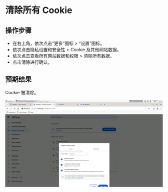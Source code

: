 # 清除所有 Cookie

## 操作步骤

- 在右上角，依次点击“更多”图标 > “设置”图标。
-  依次点击隐私设置和安全性 > Cookie 及其他网站数据。
- 依次点击查看所有网站数据和权限 > 清除所有数据。
- 点击清除进行确认。 

## 预期结果

Cookie 被清除。

![清除所有Cookie-1](./img/清除所有Cookie-1.png)
